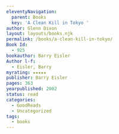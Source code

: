 ```yaml
---
eleventyNavigation:
  parent: Books
  key: 'A Clean Kill in Tokyo '
author: Glenn Dixon
layout: layouts/books.njk
permalink: /books/a-clean-kill-in-tokyo/
Book Id:
  - 925
bookauthor: Barry Eisler
Author l-f:
  - Eisler, Barry
myrating: ★★★★★
publisher: Barry Eisler
pages: 363
yearpublished: 2002
status: read
categories:
  - GoodReads
  - Uncategorized
tags:
  - books
---
```

